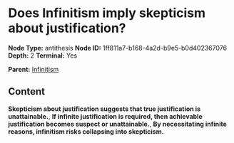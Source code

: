 # Does Infinitism imply skepticism about justification?

**Node Type:** antithesis
**Node ID:** 1ff811a7-b168-4a2d-b9e5-b0d402367076
**Depth:** 2
**Terminal:** Yes

**Parent:** [Infinitism](infinitism.md)

## Content

**Skepticism about justification suggests that true justification is unattainable.**, **If infinite justification is required, then achievable justification becomes suspect or unattainable.**, **By necessitating infinite reasons, infinitism risks collapsing into skepticism.**
